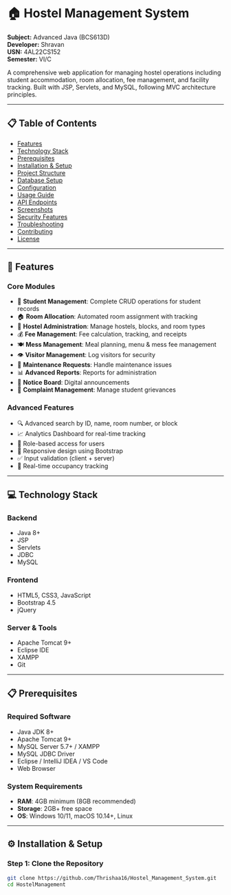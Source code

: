 # 🏠 Hostel Management System

**Subject:** Advanced Java (BCS613D)  
**Developer:** Shravan  
**USN:** 4AL22CS152  
**Semester:** VI/C  

A comprehensive web application for managing hostel operations including student accommodation, room allocation, fee management, and facility tracking. Built with JSP, Servlets, and MySQL, following MVC architecture principles.

---

## 📋 Table of Contents

- [Features](#-features)
- [Technology Stack](#-technology-stack)
- [Prerequisites](#-prerequisites)
- [Installation & Setup](#️-installation--setup)
- [Project Structure](#️-project-structure)
- [Database Setup](#️-database-setup)
- [Configuration](#-configuration)
- [Usage Guide](#-usage-guide)
- [API Endpoints](#-api-endpoints)
- [Screenshots](#-screenshots)
- [Security Features](#-security-features)
- [Troubleshooting](#-troubleshooting)
- [Contributing](#-contributing)
- [License](#-license)

---

## 🚀 Features

### Core Modules

- 👥 **Student Management**: Complete CRUD operations for student records
- 🏠 **Room Allocation**: Automated room assignment with tracking
- 🏢 **Hostel Administration**: Manage hostels, blocks, and room types
- 💰 **Fee Management**: Fee calculation, tracking, and receipts
- 🍽️ **Mess Management**: Meal planning, menu & mess fee management
- 👁️ **Visitor Management**: Log visitors for security
- 🔧 **Maintenance Requests**: Handle maintenance issues
- 📊 **Advanced Reports**: Reports for administration
- 📢 **Notice Board**: Digital announcements
- 📝 **Complaint Management**: Manage student grievances

### Advanced Features

- 🔍 Advanced search by ID, name, room number, or block
- 📈 Analytics Dashboard for real-time tracking
- 🔐 Role-based access for users
- 📱 Responsive design using Bootstrap
- ✅ Input validation (client + server)
- 🔄 Real-time occupancy tracking

---

## 💻 Technology Stack

### Backend

- Java 8+
- JSP
- Servlets
- JDBC
- MySQL

### Frontend

- HTML5, CSS3, JavaScript
- Bootstrap 4.5
- jQuery

### Server & Tools

- Apache Tomcat 9+
- Eclipse IDE
- XAMPP
- Git

---

## 📋 Prerequisites

### Required Software

- Java JDK 8+
- Apache Tomcat 9+
- MySQL Server 5.7+ / XAMPP
- MySQL JDBC Driver
- Eclipse / IntelliJ IDEA / VS Code
- Web Browser

### System Requirements

- **RAM**: 4GB minimum (8GB recommended)
- **Storage**: 2GB+ free space
- **OS**: Windows 10/11, macOS 10.14+, Linux

---

## ⚙️ Installation & Setup

### Step 1: Clone the Repository

```bash
git clone https://github.com/Thrishaa16/Hostel_Management_System.git
cd HostelManagement
